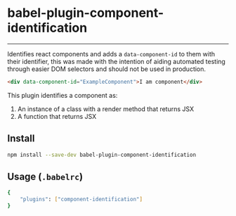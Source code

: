 # babel-plugin-component-identification
***

Identifies react components and adds a `data-component-id` to them with their identifier, this was made with the intention of aiding automated testing through easier DOM selectors and should not be used in production.

```html
<div data-component-id="ExampleComponent">I am component</div>
```

This plugin identifies a component as:

1. An instance of a class with a render method that returns JSX
2. A function that returns JSX

## Install

```sh
npm install --save-dev babel-plugin-component-identification
```

## Usage (`.babelrc`)

```sh
{
    "plugins": ["component-identification"]
}
```
